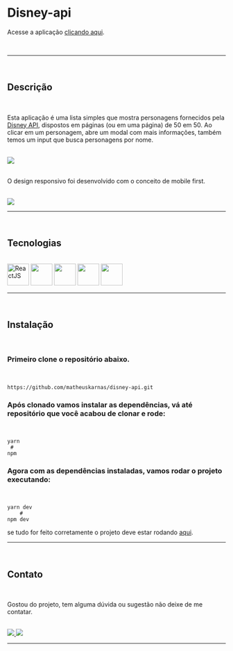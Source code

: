 # Disney-api



Acesse a aplicação [clicando aqui](https://disney-api-seven.vercel.app/).

<br/>

---
<br/>

## Descrição
<br/>

Esta aplicação é uma lista simples que mostra personagens fornecidos pela [Disney API](https://disneyapi.dev/), dispostos em páginas (ou em uma página) de 50 em 50. Ao clicar em um personagem, abre um modal com mais informações, também temos um input que busca personagens por nome.

<br/> 

<img src="./github/APPfuncionando.gif" />
<br/>
<br/>

O design responsivo foi desenvolvido com o conceito de mobile first.

<br/>
<img src="./github/ResponsividadeHome.gif" />


---

<br/>

## Tecnologias
<br/>

<div class="technologies" style={{display:flex}}>
    <img height='50px' alt="ReactJS" src="https://cdn.jsdelivr.net/gh/devicons/devicon/icons/react/react-original-wordmark.svg" />
    <img height='50px' src="https://cdn.jsdelivr.net/gh/devicons/devicon/icons/typescript/typescript-original.svg" />    
    <img height='50px' src="https://cdn.jsdelivr.net/gh/devicons/devicon/icons/less/less-plain-wordmark.svg" />  
    <img height='50px' src="https://cdn.jsdelivr.net/gh/devicons/devicon/icons/materialui/materialui-original.svg" />  
    <img height='50px' src="https://cdn.jsdelivr.net/gh/devicons/devicon/icons/git/git-original-wordmark.svg" />

  </div>

 

  ---

  <br/>

## Instalação

<br/>

### Primeiro clone o repositório  abaixo.

<br/>

    https://github.com/matheuskarnas/disney-api.git
    


### Após clonado vamos instalar as dependências, vá até repositório que você acabou de clonar e rode: 
<br />

    yarn
     #
    npm

### Agora com as dependências instaladas, vamos rodar o projeto executando:

<br/>

    yarn dev
        #
    npm dev
se tudo for feito corretamente o projeto deve estar rodando [aqui](http://localhost:3000/).

---

<br/>

## Contato

<br/>

Gostou do projeto, tem alguma dúvida ou sugestão não deixe de me contatar.

<br/>

<a  href="https://www.linkedin.com/in/matheuskarnas/">
    <img src="https://img.shields.io/badge/LinkedIn-0077B5?style=for-the-badge&logo=linkedin&logoColor=white" /> 
<a/>
<a  href="mailto:matheuskarnas1@gmail.com">
    <img src="https://img.shields.io/badge/Gmail-D14836?style=for-the-badge&logo=gmail&logoColor=white" /> 
<a/>

---
